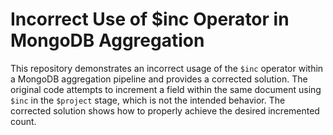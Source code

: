 # Incorrect Use of $inc Operator in MongoDB Aggregation
This repository demonstrates an incorrect usage of the `$inc` operator within a MongoDB aggregation pipeline and provides a corrected solution.  The original code attempts to increment a field within the same document using `$inc` in the `$project` stage, which is not the intended behavior. The corrected solution shows how to properly achieve the desired incremented count.